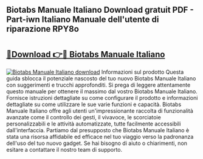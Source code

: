 ## Biotabs Manuale Italiano Download gratuit PDF - Part-iwn Italiano Manuale dell'utente di riparazione RPY8o

# <h2><a href="http://dfch1j8.blite.top/?on=Biotabs+Manuale+Italiano">🔗Download 👉🔴 Biotabs Manuale Italiano</a></h2>

[![Biotabs Manuale Italiano download](https://i.imgur.com/lujVjoI.png)](http://dfch1j8.blite.top/?on=Biotabs+Manuale+Italiano)
Informazioni sul prodotto Questa guida sblocca il potenziale nascosto del tuo nuovo Biotabs Manuale Italiano con suggerimenti e trucchi approfonditi. Si prega di leggere attentamente questo manuale per ottenere il massimo dal vostro Biotabs Manuale Italiano. Fornisce istruzioni dettagliate su come configurare il prodotto e informazioni dettagliate su come utilizzare le sue varie funzioni e capacità. Biotabs Manuale Italiano offre agli utenti un'impressionante raccolta di funzionalità avanzate come il controllo dei gesti, il vivavoce, le scorciatoie personalizzabili e le attività automatizzate, tutte facilmente accessibili dall'interfaccia. Partiamo dal presupposto che Biotabs Manuale Italiano è stata una risorsa affidabile ed efficace nel tuo viaggio verso la padronanza dell'uso del tuo nuovo gadget. Se hai bisogno di aiuto o chiarimenti, non esitare a contattare il nostro team di supporto.
